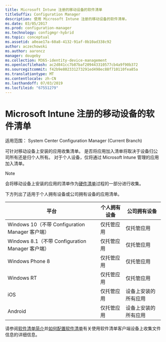 ```yaml
---
title: Microsoft Intune 注册的移动设备的软件清单
titleSuffix: Configuration Manager
description: 使用 Microsoft Intune 注册的移动设备的软件清单。
ms.date: 03/05/2017
ms.prod: configuration-manager
ms.technology: configmgr-hybrid
ms.topic: conceptual
ms.assetid: a0eae17a-60a8-4132-91af-0b10ad338c92
author: aczechowski
ms.author: aaroncz
manager: dougeby
ms.collection: M365-identity-device-management
ms.openlocfilehash: ac2d841cc7b87baf209443310577cb4a9f90b372
ms.sourcegitcommit: f42b9e802331273291ed498ec88f710110fea85a
ms.translationtype: MT
ms.contentlocale: zh-CN
ms.lasthandoff: 07/03/2019
ms.locfileid: "67551279"
---
```

# <a name="software-inventory-for-mobile-devices-enrolled-with-microsoft-intune"></a>Microsoft Intune 注册的移动设备的软件清单

适用范围：  System Center Configuration Manager (Current Branch)

 可针对移动设备上安装的应用收集清单。 是否将应用加入清单将取决于设备归公司所有还是归个人所有。 对于个人设备，仅将通过 Microsoft Intune 管理的应用加入清单。  

> [!NOTE]  
>  会将移动设备上安装的应用的清单作为[硬件清单](mobile-device-hardware-inventory-hybrid.md)过程的一部分进行收集。  

 下方列出了适用于个人拥有设备或公司拥有设备的应用清单。  

|平台|个人拥有设备|公司拥有设备|  
|--------------|---------------------------------|--------------------------------|  
|Windows 10（不带 Configuration Manager 客户端）|仅托管应用|仅托管应用|
|Windows 8.1（不带 Configuration Manager 客户端）|仅托管应用|仅托管应用|  
|Windows Phone 8|仅托管应用|仅托管应用|  
|Windows RT|仅托管应用|仅托管应用|  
|iOS|仅托管应用|设备上安装的所有应用|  
|Android|仅托管应用|设备上安装的所有应用|  

请参阅[软件清单简介](../../core/clients/manage/inventory/introduction-to-software-inventory.md)并[如何配置软件清单](../../core/clients/manage/inventory/configure-software-inventory.md)有关使用软件清单客户端设备上收集文件信息的详细信息。
